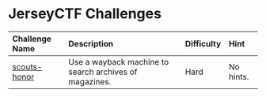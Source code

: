 # JerseyCTF Challenges
| Challenge Name  | Description | Difficulty | Hint
|:-- | :-- | :--- | :---
| [scouts-honor](scouts-honor) | Use a wayback machine to search archives of magazines. | Hard | No hints.
